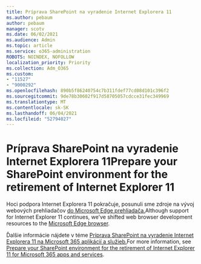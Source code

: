 ```yaml
---
title: Príprava SharePoint na vyradenie Internet Explorera 11
ms.author: pebaum
author: pebaum
manager: scotv
ms.date: 06/02/2021
ms.audience: Admin
ms.topic: article
ms.service: o365-administration
ROBOTS: NOINDEX, NOFOLLOW
localization_priority: Priority
ms.collection: Adm_O365
ms.custom:
- "11527"
- "9000292"
ms.openlocfilehash: 890b5f86240754c7b311fdef77cd08d101c396f2
ms.sourcegitcommit: 9de78b30602f917d58705057cdcce31fec349969
ms.translationtype: MT
ms.contentlocale: sk-SK
ms.lasthandoff: 06/04/2021
ms.locfileid: "52794027"
---
```

# <a name="prepare-your-sharepoint-environment-for-the-retirement-of-internet-explorer-11"></a><span data-ttu-id="18fbd-102">Príprava SharePoint na vyradenie Internet Explorera 11</span><span class="sxs-lookup"><span data-stu-id="18fbd-102">Prepare your SharePoint environment for the retirement of Internet Explorer 11</span></span>

<span data-ttu-id="18fbd-103">Hoci podpora Internet Explorera 11 pokračuje, posunuli sme zdroje na vývoj webových prehliadačov [do Microsoft Edge prehliadača.](https://www.microsoft.com/edge/business)</span><span class="sxs-lookup"><span data-stu-id="18fbd-103">Although support for Internet Explorer 11 continues, we’ve shifted web browser development resources to the [Microsoft Edge browser](https://www.microsoft.com/edge/business).</span></span> 

<span data-ttu-id="18fbd-104">Ďalšie informácie nájdete v téme [Príprava SharePoint na vyradenie Internet Explorera 11 na Microsoft 365 aplikácií a služieb.](/sharepoint/prepare-ie11)</span><span class="sxs-lookup"><span data-stu-id="18fbd-104">For more information, see [Prepare your SharePoint environment for the retirement of Internet Explorer 11 for Microsoft 365 apps and services](/sharepoint/prepare-ie11).</span></span>


